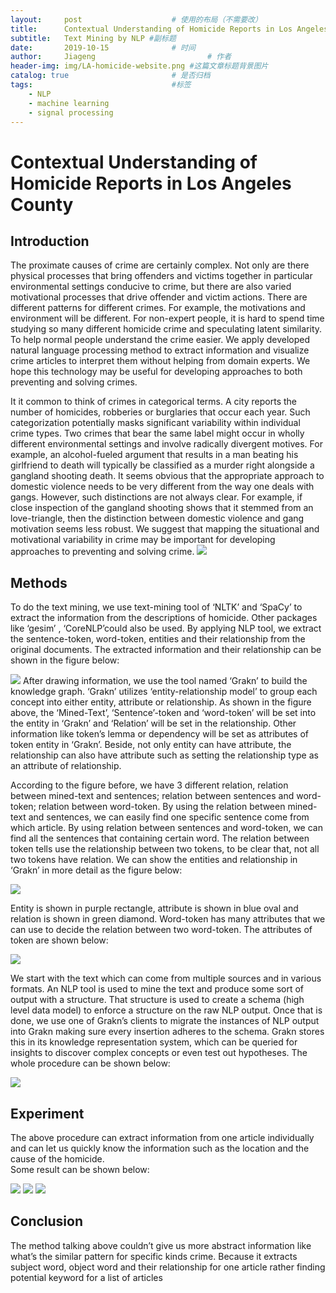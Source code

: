 ```yaml
---
layout:     post   				    # 使用的布局（不需要改）
title:      Contextual Understanding of Homicide Reports in Los Angeles County			# 标题 
subtitle:   Text Mining by NLP #副标题
date:       2019-10-15 				# 时间
author:     Jiageng 						# 作者
header-img: img/LA-homicide-website.png	#这篇文章标题背景图片
catalog: true 						# 是否归档
tags:								#标签
    - NLP
    - machine learning
    - signal processing
---
```


<script type="text/javascript" src="http://cdn.mathjax.org/mathjax/latest/MathJax.js?config=default"></script>

# Contextual Understanding of Homicide Reports in Los Angeles County

## Introduction
The proximate causes of crime are certainly complex. Not only are there physical processes that bring offenders and victims together in particular environmental settings conducive to crime, but there are also varied motivational processes that drive offender and victim actions. There are different patterns for different crimes. For example, the motivations and environment will be different. For non-expert people, it is hard to spend time studying so many different homicide crime and speculating latent similarity. To help normal people understand the crime easier. We apply developed natural language processing method to extract information and visualize crime articles to interpret them without helping from domain experts. We hope this technology may be useful for developing approaches to both preventing and solving crimes.

It it common to think of crimes in categorical terms. A city reports the number of homicides, robberies or burglaries that occur each year. Such categorization potentially masks significant variability within individual crime types. Two crimes that bear the same label might occur in wholly different environmental settings and involve radically divergent motives. For example, an alcohol-fueled argument that results in a man beating his girlfriend to death will typically be classified as a murder right alongside a gangland shooting death. It seems obvious that the appropriate approach to domestic violence needs to be very different from the way one deals with gangs. However, such distinctions are not always clear. For example, if close inspection of the gangland shooting shows that it stemmed from an love-triangle, then the distinction between domestic violence and gang motivation seems less robust. We suggest that mapping the situational and motivational variability in crime may be important for developing approaches to preventing and solving crime. 
![](https://i.pinimg.com/originals/4d/f0/37/4df0371e5f7ac265751e2aa65353d4d5.png)

## Methods
To do the text mining, we use text-mining tool of ‘NLTK’ and ‘SpaCy’ to extract the information from the descriptions of homicide.  Other packages like ‘gesim’ , ‘CoreNLP’could also be used.
By applying NLP tool, we extract the sentence-token, word-token, entities and their relationship from the original documents. The extracted information and their relationship can be shown in the figure below:
 
![](https://i.pinimg.com/originals/7a/81/b1/7a81b1f232024da5c291756403cbff79.png)
After drawing information, we use the tool named ‘Grakn’ to build the knowledge graph. ‘Grakn’ utilizes ‘entity-relationship model’ to group each concept into either entity, attribute or relationship. As shown in the figure above, the ‘Mined-Text’, ‘Sentence’-token and ‘word-token’ will be set into the entity in ‘Grakn’ and ‘Relation’ will be set in the relationship. Other information like token’s lemma or dependency will be set as attributes of token entity in ‘Grakn’. Beside, not only entity can have attribute, the relationship can also have attribute such as setting the relationship type as an attribute of relationship.


According to the figure before, we have 3 different relation, relation between mined-text and sentences; relation between sentences and word-token; relation between word-token. By using the relation between mined-text and sentences, we can easily find one specific sentence come from which article. By using relation between sentences and word-token, we can find all the sentences that containing certain word. The relation between token tells use the relationship between two tokens, to be clear that, not all two tokens have relation. We can show the entities and relationship in ‘Grakn’ in more detail as the figure below:
 
![](https://i.pinimg.com/originals/ce/e8/43/cee8437c54ac12f41c4d97afd325eb9c.png)

Entity is shown in purple rectangle, attribute is shown in blue oval and relation is shown in green diamond.
Word-token has many attributes that we can use to decide the relation between two word-token. The attributes of token are shown below:

 ![](https://i.pinimg.com/originals/a3/07/ca/a307ca8e289be4281d000659be454036.png)

 
We start with the text which can come from multiple sources and in various formats. An NLP tool is used to mine the text and produce some sort of output with a structure. That structure is used to create a schema (high level data model) to enforce a structure on the raw NLP output. Once that is done, we use one of Grakn’s clients to migrate the instances of NLP output into Grakn making sure every insertion adheres to the schema. Grakn stores this in its knowledge representation system, which can be queried for insights to discover complex concepts or even test out hypotheses.
The whole procedure can be shown below:

![](https://i.pinimg.com/originals/93/cb/66/93cb66b8974a22e7ae79350100128669.png)



## Experiment


The above procedure can extract information from one article individually and can let us quickly know the information such as the location and the cause of the homicide.  
Some result can be shown below:

![](https://i.pinimg.com/originals/75/89/ac/7589acdf163f528095847219e76a8685.png)
![](https://i.pinimg.com/originals/b9/91/22/b991228c67b668daffd62717ccfc1e55.png)
![](https://i.pinimg.com/originals/2d/db/db/2ddbdb1e013b42ce4899da1a95a8418f.png)


## Conclusion

The method talking above couldn’t give us more abstract information like what’s the similar pattern for specific kinds crime. Because it extracts subject word, object word and their relationship for one article rather finding potential keyword for a list of articles
